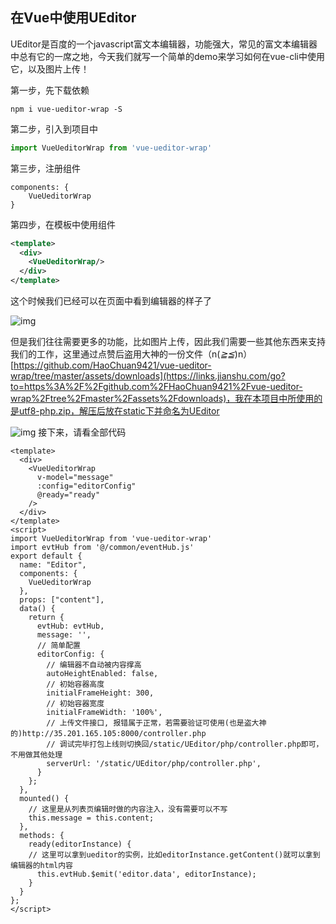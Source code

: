 ## 在Vue中使用UEditor

UEditor是百度的一个javascript富文本编辑器，功能强大，常见的富文本编辑器中总有它的一席之地，今天我们就写一个简单的demo来学习如何在vue-cli中使用它，以及图片上传！

第一步，先下载依赖

```undefined
npm i vue-ueditor-wrap -S
```

第二步，引入到项目中

```jsx
import VueUeditorWrap from 'vue-ueditor-wrap'
```

第三步，注册组件



```vue
components: {
    VueUeditorWrap
}
```

第四步，在模板中使用组件

```xml
<template>
  <div>
    <VueUeditorWrap/>
  </div>
</template>
```

这个时候我们已经可以在页面中看到编辑器的样子了

![img](https:////upload-images.jianshu.io/upload_images/18139933-52999d268bc60a44.png?imageMogr2/auto-orient/strip|imageView2/2/w/1200/format/webp)

但是我们往往需要更多的功能，比如图片上传，因此我们需要一些其他东西来支持我们的工作，这里通过点赞后盗用大神的一份文件（n(*≧≦*)n）[https://github.com/HaoChuan9421/vue-ueditor-wrap/tree/master/assets/downloads](https://links.jianshu.com/go?to=https%3A%2F%2Fgithub.com%2FHaoChuan9421%2Fvue-ueditor-wrap%2Ftree%2Fmaster%2Fassets%2Fdownloads)，我在本项目中所使用的是utf8-php.zip，解压后放在static下并命名为UEditor

![img](https:////upload-images.jianshu.io/upload_images/18139933-641b22f43a2dd4ec.png?imageMogr2/auto-orient/strip|imageView2/2/w/530/format/webp)
 接下来，请看全部代码

```vue
<template>
  <div>
    <VueUeditorWrap 
      v-model="message" 
      :config="editorConfig" 
      @ready="ready"
    />
  </div>
</template>
<script>
import VueUeditorWrap from 'vue-ueditor-wrap'
import evtHub from '@/common/eventHub.js'
export default {
  name: "Editor",
  components: {
    VueUeditorWrap
  },
  props: ["content"],
  data() {
    return {
      evtHub: evtHub,
      message: '',
      // 简单配置
      editorConfig: {
        // 编辑器不自动被内容撑高
        autoHeightEnabled: false,
        // 初始容器高度
        initialFrameHeight: 300,
        // 初始容器宽度
        initialFrameWidth: '100%',
        // 上传文件接口, 报错属于正常，若需要验证可使用(也是盗大神的)http://35.201.165.105:8000/controller.php
        // 调试完毕打包上线则切换回/static/UEditor/php/controller.php即可，不用做其他处理
        serverUrl: '/static/UEditor/php/controller.php',
      }
    };
  },
  mounted() {
    // 这里是从列表页编辑时做的内容注入，没有需要可以不写
    this.message = this.content;
  },
  methods: {
    ready(editorInstance) {
    // 这里可以拿到ueditor的实例，比如editorInstance.getContent()就可以拿到编辑器的html内容
      this.evtHub.$emit('editor.data', editorInstance);
    }
  }
};
</script>
```

